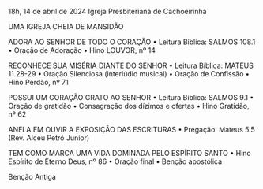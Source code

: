 18h, 14 de abril de 2024
Igreja Presbiteriana de Cachoeirinha

UMA IGREJA CHEIA DE MANSIDÃO

ADORA AO SENHOR DE TODO O CORAÇÃO
•	Leitura Bíblica: SALMOS 108.1
•	Oração de Adoração
•	Hino LOUVOR, nº 14

RECONHECE SUA MISÉRIA DIANTE DO SENHOR
•	Leitura Bíblica: MATEUS 11.28-29
•   Oração Silenciosa (interlúdio musical)
•	Oração de Confissão
•	Hino Perdão, nº 71

POSSUI UM CORAÇÃO GRATO AO SENHOR
•	Leitura Bíblica: SALMOS 9.1
•	Oração de gratidão
•	Consagração dos dízimos e ofertas
•	Hino Gratidão, nº 62

ANELA EM OUVIR A EXPOSIÇÃO DAS ESCRITURAS
•	Pregação: Mateus 5.5 (Rev. Alceu Petró Junior)

TEM COMO MARCA UMA VIDA DOMINADA PELO ESPÍRITO SANTO
•	Hino Espírito de Eterno Deus, nº 86
•	Oração final
•	Benção apostólica

Benção Antiga